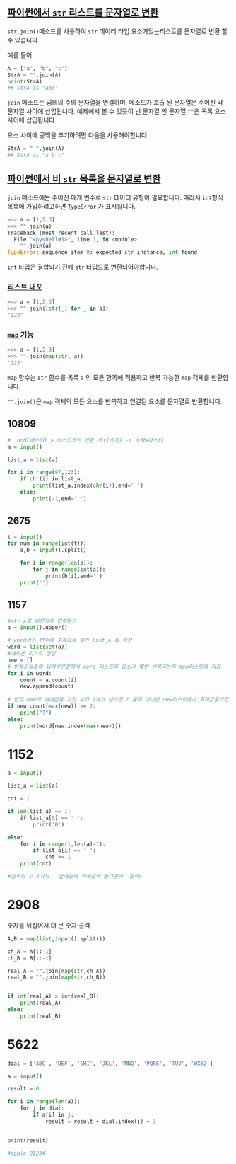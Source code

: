 ## [파이썬에서 `str` 리스트를 문자열로 변환](https://www.delftstack.com/ko/howto/python/how-to-convert-a-list-to-string/#파이썬에서-str-리스트를-문자열로-변환)

`str.join()`메소드를 사용하여 `str` 데이터 타입 요소가있는리스트를 문자열로 변환 할 수 있습니다.

예를 들어

```python
A = ["a", "b", "c"]
StrA = "".join(A)
print(StrA)
## StrA is "abc"
```

`join` 메소드는 임의의 수의 문자열을 연결하며, 메소드가 호출 된 문자열은 주어진 각 문자열 사이에 삽입됩니다. 예제에서 볼 수 있듯이 빈 문자열 인 문자열 `""`은 목록 요소 사이에 삽입됩니다.

요소 사이에 공백을 추가하려면 다음을 사용해야합니다.

```python
StrA = " ".join(A)
## StrA is "a b c"
```



## [파이썬에서 비 `str` 목록을 문자열로 변환](https://www.delftstack.com/ko/howto/python/how-to-convert-a-list-to-string/#파이썬에서-비-str-목록을-문자열로-변환)

`join` 메소드에는 주어진 매개 변수로 `str` 데이터 유형이 필요합니다. 따라서 `int`형식 목록에 가입하려고하면 `TypeError` 가 표시됩니다.

```python
>>> a = [1,2,3]
>>> "".join(a)
Traceback (most recent call last):
  File "<pyshell#1>", line 1, in <module>
    "".join(a)
TypeError: sequence item 0: expected str instance, int found
```

`int` 타입은 결합되기 전에 `str` 타입으로 변환되어야합니다.



### [리스트 내포](https://docs.python.org/3/tutorial/datastructures.html#list-comprehensions)

```python
>>> a = [1,2,3]
>>> "".join([str(_) for _ in a])
"123"
```



### [`map` 기능](http://book.pythontips.com/en/latest/map_filter.html#map)

```python
>>> a = [1,2,3]
>>> "".join(map(str, a))
'123'
```

`map` 함수는 `str` 함수를 목록 `a` 의 모든 항목에 적용하고 반복 가능한 `map` 객체를 반환합니다.

`"".join()`은 `map` 객체의 모든 요소를 반복하고 연결된 요소를 문자열로 반환합니다.



## 10809



```python
#  ord(아스키) > 아스키코드 반환 chr(숫자) -> 숫자>아스키
a = input()

list_a = list(a)

for i in range(97,123):
    if chr(i) in list_a:
        print(list_a.index(chr(i)),end=' ')
    else:
        print(-1,end=' ')

```



## 2675



```python
t = input()
for num in range(int(t)):
    a,b = input().split()

    for i in range(len(b)):
        for j in range(int(a)):
            print(b[i],end='')
    print('')
```



## 1157



```python
#str a를 대문자로 입력받기
a = input().upper()

# word라는 변수에 중복값을 줄인 list_a 를 저장
word = list(set(a))
#새로운 리스트 생성
new = []
# 반복문을통해 입력받은값에서 word 리스트의 요소가 몇번 반복되는지 new리스트에 저장
for i in word:
    count = a.count(i)
    new.append(count)
                    
# 만약 new의 최대값을 가진 수가 2개가 넘으면 ? 출력 아니면 new리스트에서 최댓값을가진 인덱스를 word에서 출력   
if new.count(max(new)) >= 2:
    print("?")
else:
    print(word[new.index(max(new))])
```



# 1152



```python
a = input()

list_a = list(a)

cnt = 1

if len(list_a) == 1:
    if list_a[0] == ' ':
        print('0')

else: 
    for i in range(1,len(a)-1):
        if list_a[i] == ' ':
            cnt += 1
    print(cnt)

#경우의 수 4가지   앞에공백 뒤에공백 둘다공백  공백x
```





# 2908



숫자를 뒤집어서 더 큰 숫자 출력



```python
A,B = map(list,input().split())

ch_A = A[::-1]
ch_B = B[::-1]

real_A = "".join(map(str,ch_A))
real_B = "".join(map(str,ch_B))


if int(real_A) > int(real_B):
    print(real_A)
else:
    print(real_B)
```

# 



# 5622



```python
dial = ['ABC', 'DEF', 'GHI', 'JKL', 'MNO', 'PQRS', 'TUV', 'WXYZ']

a = input()

result = 0

for i in range(len(a)):
    for j in dial:
        if a[i] in j:
            result = result + dial.index(j) + 3


print(result)

#apple 01234 
```


